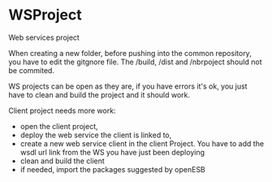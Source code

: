 # WSProject
Web services project

When creating a new folder, before pushing into the common repository, you have to edit the gitgnore file. The /build, /dist and /nbrpoject should not be commited.

WS projects can be open as they are, if you have errors it's ok, you just have to clean and build the project and it should work.

Client project needs more work:
- open the client project,
- deploy the web service the client is linked to,
- create a new web service client in the client Project. You have to add the wsdl url link from the WS you have just been deploying
- clean and build the client
- if needed, import the packages suggested by openESB
